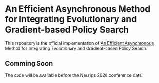 # An Efficient Asynchronous Method for Integrating Evolutionary and Gradient-based Policy Search

This repository is the official implementation of [An Efficient Asynchronous Method for Integrating Evolutionary and Gradient-based Policy Search](https://papers.nips.cc/paper/2020/file/731309c4bb223491a9f67eac5214fb2e-Paper.pdf). 

## Comming Soon
The code will be available before the Neurips 2020 conference date!